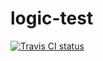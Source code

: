 # logic-test 

[![Travis CI status](https://api.travis-ci.org/hdenk/logic-test.png)](http://travis-ci.org/#!/hdenk/logic-test/builds)
